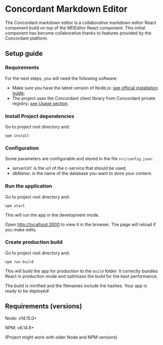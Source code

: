 # Concordant Markdown Editor

The Concordant markdown editor is a collaborative markdown editor React
component build on top of the MDEditor React component. This initial component
has become collaborative thanks to features provided by the Concordant
platform.

## Setup guide

### Requirements

For the next steps, you will need the following software:
- Make sure you have the latest version of Node.js: [see official installation
  guide](https://nodejs.org/en/download/);
- The project uses the Concordant client library from Concordant private registry: [see
  Usage
section](https://gitlab.inria.fr/concordant/software/c-client/-/blob/master/README.md).

### Install Project dependencies

Go to project root directory and:
```shell
npm install
```

### Configuration

Some parameters are configurable and stored in the file `src/config.json`:
- *serverUrl*: is the url of the c-service that should be used;
- *dbName*: is the name of the database you want to store your content.

### Run the application

Go to project root directory and:
```shell
npm start
```

This will run the app in the development mode.

Open [http://localhost:3000](http://localhost:3000) to view it in the browser.
The page will reload if you make edits.

### Create production build

Go to project root directory and:
```shell
npm run build
```

This will build the app for production to the `build` folder.  It correctly
bundles React in production mode and optimizes the build for the best
performance.

The build is minified and the filenames include the hashes. Your app is ready
to be deployed!

## Requirements (versions)

Node: v14.15.0+

NPM: v6.14.8+

(Project might work with older Node and NPM versions)
